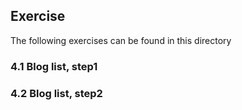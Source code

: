 ## Exercise

The following exercises can be found in this directory

### 4.1 Blog list, step1

### 4.2 Blog list, step2